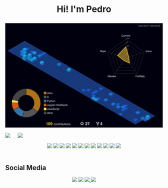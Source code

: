 
# <p align="center"> Hi! I'm Pedro </p>

<div display="flex">

![](./profile-3d-contrib/profile-night-view.svg)


<img src="http://github-profile-summary-cards.vercel.app/api/cards/profile-details?username=PedroMilani04&theme=github_dark" width="60%" style="margin-right: 20px;"/>    
<img src="http://github-profile-summary-cards.vercel.app/api/cards/productive-time?username=PedroMilani04&theme=github_dark&utcOffset=8" width="30%"/>
   


</div>



<p>
 
<div align="center">
   <img src="https://img.shields.io/badge/HTML5-E34F26?style=for-the-badge&logo=html5&logoColor=white"/>
   <img src="https://img.shields.io/badge/CSS3-1572B6?style=for-the-badge&logo=css3&logoColor=white"/>
   <img src="https://img.shields.io/badge/JavaScript-323330?style=for-the-badge&logo=javascript&logoColor=F7DF1E"/>
   <img src="https://img.shields.io/badge/Node.js-43853D?style=for-the-badge&logo=node.js&logoColor=white"/>
   <img src="https://img.shields.io/badge/Python-14354C?style=for-the-badge&logo=python&logoColor=white"/>
   <img src="https://img.shields.io/badge/Markdown-000000?style=for-the-badge&logo=markdown&logoColor=white"/>
   <img src="https://img.shields.io/badge/React-20232A?style=for-the-badge&logo=react&logoColor=61DAFB"/>
   <img src="https://img.shields.io/badge/MySQL-00000F?style=for-the-badge&logo=mysql&logoColor=white"/>
   <img src="https://img.shields.io/badge/Amazon_AWS-232F3E?style=for-the-badge&logo=amazon-aws&logoColor=white"/>
   <img src="https://img.shields.io/badge/Git-E34F26?style=for-the-badge&logo=git&logoColor=white"/>
   <img src="https://img.shields.io/badge/Windows-017AD7?style=for-the-badge&logo=windows&logoColor=white"/>
   <img src="https://img.shields.io/badge/Linux-E34F26?style=for-the-badge&logo=linux&logoColor=black"/> 
   
</div>

<br />

## Social Media
<div align="center">
  <a href="https://instagram.com/phvmilani" target="_blank"><img src="https://img.shields.io/badge/-Instagram-%23E4405F?style=for-the-badge&logo=instagram&logoColor=white" target="_blank"></a>
  <a href = "mailto:milanipedrovagula@gmail.com"><img src="https://img.shields.io/badge/Gmail-D14836?style=for-the-badge&logo=gmail&logoColor=white" target="_blank"></a>
  <a href="https://www.linkedin.com/in/pedro-henrique-milani-vagula-6a291a21b/" target="_blank"><img src="https://img.shields.io/badge/-LinkedIn-%230077B5?style=for-the-badge&logo=linkedin&logoColor=white" target="_blank">
  <a href="https://github.com/PedroMilani04" target="_blank"><img src="https://img.shields.io/badge/GitHub-100000?style=for-the-badge&logo=github&logoColor=white" target="_blank">
  </a> 


 
</div>
 
</p>
 
